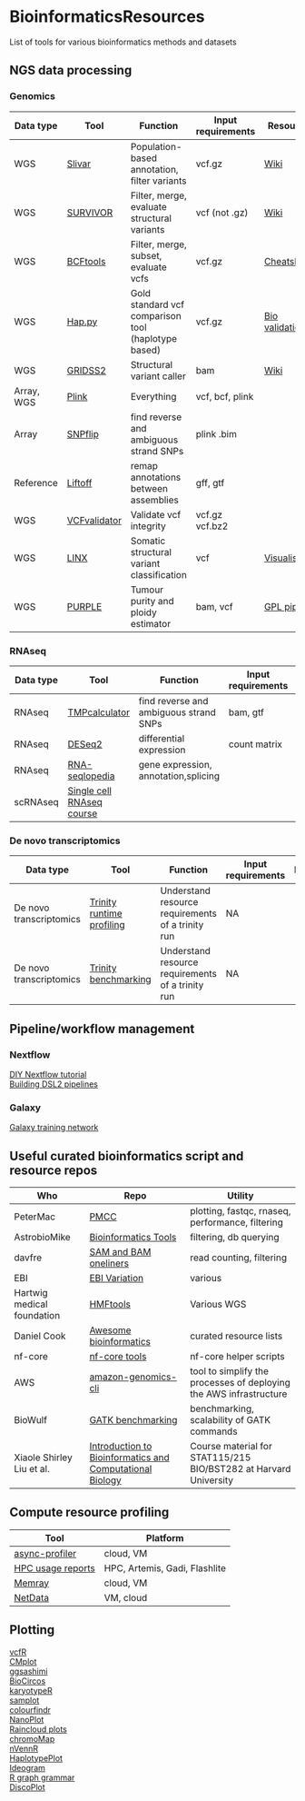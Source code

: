 # BioinformaticsResources
List of tools for various bioinformatics methods and datasets

## NGS data processing
### Genomics 

|Data type|Tool                                                  |Function                                    |Input requirements|Resources                                              |
|---------|------------------------------------------------------|--------------------------------------------|------------------|-------------------------------------------------------|
|WGS      |[Slivar](https://github.com/brentp/slivar)            |Population-based annotation, filter variants|vcf.gz            |[Wiki](https://github.com/brentp/slivar/wiki)          |
|WGS      |[SURVIVOR](https://github.com/fritzsedlazeck/SURVIVOR)|Filter, merge, evaluate structural variants |vcf (not .gz)     |[Wiki](https://github.com/fritzsedlazeck/SURVIVOR/wiki)|
|WGS      |[BCFtools](https://samtools.github.io/bcftools/bcftools.html)|Filter, merge, subset, evaluate vcfs |vcf.gz     |[Cheatsheet](https://gist.github.com/elowy01/93922762e131d7abd3c7e8e166a74a0b)|
|WGS      |[Hap.py](https://github.com/Illumina/hap.py)|Gold standard vcf comparison tool (haplotype based) |vcf.gz     |[Bio validation](https://github.com/Sydney-Informatics-Hub/GermlineShortV_biovalidation)|
|WGS      |[GRIDSS2](https://github.com/PapenfussLab/gridss)            |Structural variant caller |bam           |[Wiki](https://github.com/PapenfussLab/gridss/wiki/Somatic-Filtering)          |
|Array, WGS      |[Plink](https://www.cog-genomics.org/plink2/)            |Everything |vcf, bcf, plink     ||
|Array      |[SNPflip](https://github.com/biocore-ntnu/snpflip)            |find reverse and ambiguous strand SNPs |plink .bim     ||
|Reference      |[Liftoff](https://github.com/agshumate/Liftoff)            |remap annotations between assemblies |gff, gtf   ||
|WGS|[VCFvalidator](https://github.com/EBIvariation/vcf-validator)|Validate vcf integrity|vcf.gz vcf.bz2||
|WGS|[LINX](https://github.com/hartwigmedical/hmftools)|Somatic structural variant classification|vcf|[Visualisation](https://github.com/hartwigmedical/hmftools/blob/master/linx/README_VIS.md)|
|WGS|[PURPLE](https://github.com/hartwigmedical/hmftools/blob/master/purple/README.md)|Tumour purity and ploidy estimator|bam, vcf|[GPL pipeline](https://github.com/hartwigmedical/gridss-purple-linx)|

### RNAseq
|Data type|Tool                                                  |Function                                    |Input requirements|Resources                                              |
|---------|------------------------------------------------------|--------------------------------------------|------------------|-------------------------------------------------------|
|RNAseq      |[TMPcalculator](https://github.com/ncbi/TPMCalculator)            |find reverse and ambiguous strand SNPs |bam, gtf   ||
|RNAseq      |[DESeq2](http://bioconductor.org/packages/release/bioc/vignettes/DESeq2/inst/doc/DESeq2.html)            |differential expression |count matrix  ||
|RNAseq      |[RNA-seqlopedia](https://rnaseq.uoregon.edu/)            |gene expression, annotation,splicing |  ||
|scRNAseq      |[Single cell RNAseq course](https://jserizay.com/scRNAseq_Physalia_2022/introduction/)            ||  ||




### De novo transcriptomics
|Data type|Tool                                                  |Function                                    |Input requirements|Resources                                              |
|---------|------------------------------------------------------|--------------------------------------------|------------------|-------------------------------------------------------|
|De novo transcriptomics      |[Trinity runtime profiling](https://github.com/trinityrnaseq/trinityrnaseq/wiki/Trinity-Runtime-Profiling)            |Understand resource requirements of a trinity run |NA ||
|De novo transcriptomics      |[Trinity benchmarking](https://trinityrnaseq.github.io/performance/benchmark.html#)            |Understand resource requirements of a trinity run |NA ||

## Pipeline/workflow management 
### Nextflow
[DIY Nextflow tutorial](https://sateeshperi.github.io/nextflow_varcal/nextflow/)   
[Building DSL2 pipelines](https://antunderwood.gitlab.io/bioinformant-blog/posts/building_a_dsl2_pipeline_in_nextflow/)   

### Galaxy
[Galaxy training network](https://training.galaxyproject.org/training-material/)  

## Useful curated bioinformatics script and resource repos 

|Who|Repo                                                  |Utility                                     |
|---|------------------------------------------------------|--------------------------------------------|
|PeterMac|[PMCC](https://github.com/PMCC-BioinformaticsCore/scripts)|plotting, fastqc, rnaseq, performance, filtering|
|AstrobioMike|[Bioinformatics Tools](https://github.com/AstrobioMike/bit)|filtering, db querying|
|davfre|[SAM and BAM oneliners](https://gist.github.com/davfre/8596159) |read counting, filtering|
|EBI|[EBI Variation](https://github.com/EBIvariation)|various|
|Hartwig medical foundation | [HMFtools](https://github.com/hartwigmedical/hmftools)|Various WGS|
|Daniel Cook|[Awesome bioinformatics](https://github.com/danielecook/Awesome-Bioinformatics)|curated resource lists|
|nf-core|[nf-core tools](https://github.com/nf-core/tools)|nf-core helper scripts|
|AWS|[amazon-genomics-cli](https://github.com/aws/amazon-genomics-cli)|tool to simplify the processes of deploying the AWS infrastructure|
|BioWulf|[GATK benchmarking](https://hpc.nih.gov/training/gatk_tutorial/)|benchmarking, scalability of GATK commands|
|Xiaole Shirley Liu et al.|[Introduction to Bioinformatics and Computational Biology](https://liulab-dfci.github.io/bioinfo-combio/)|Course material for STAT115/215 BIO/BST282 at Harvard University|


## Compute resource profiling

|Tool|Platform                                              |
|----|------------------------------------------------------|
|[async-profiler](https://github.com/jvm-profiling-tools/async-profiler)|cloud, VM                                             |
|[HPC usage reports](https://github.com/Sydney-Informatics-Hub/HPC_usage_reports)|HPC, Artemis, Gadi, Flashlite   |
|[Memray](https://github.com/bloomberg/memray) |cloud, VM|
|[NetData](https://github.com/netdata/netdata)|VM, cloud|


## Plotting 
[vcfR](https://github.com/knausb/vcfR)   
[CMplot](https://github.com/YinLiLin/CMplot)  
[ggsashimi](https://github.com/guigolab/ggsashimi)  
[BioCircos](https://cran.r-project.org/web/packages/BioCircos/vignettes/BioCircos.html)  
[karyotypeR](https://bernatgel.github.io/karyoploter_tutorial/)  
[samplot](https://github.com/ryanlayer/samplot)  
[colourfindr](https://github.com/zumbov2/colorfindr)  
[NanoPlot](https://github.com/wdecoster/NanoPlot)  
[Raincloud plots](https://www.cedricscherer.com/2021/06/06/visualizing-distributions-with-raincloud-plots-and-how-to-create-them-with-ggplot2/)  
[chromoMap](https://lakshay-anand.github.io/chromoMap/docs.html#Getting_Started)  
[nVennR](https://cran.r-project.org/web/packages/nVennR/vignettes/nVennR.html)  
[HaplotypePlot](https://neobernad.github.io/haplotype_plot/#/)  
[Ideogram](https://eweitz.github.io/ideogram/)  
[R graph grammar](https://www.huber.embl.de/msmb/Chap-Graphics.html)  
[DiscoPlot](https://github.com/mjsull/DiscoPlot)  
